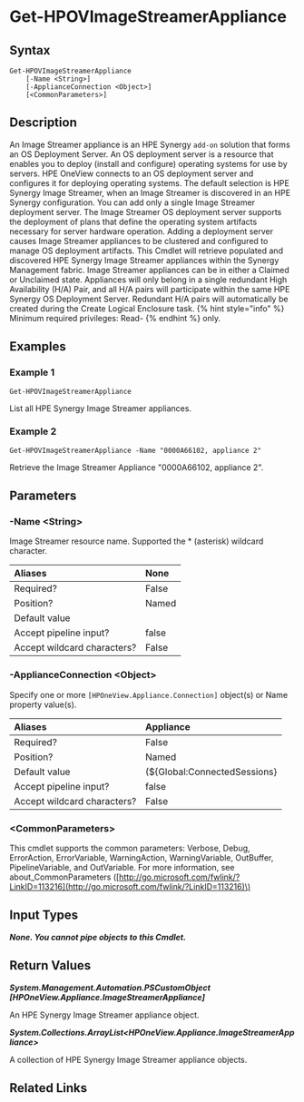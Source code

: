 ﻿---
description: Retrieve HPE Synergy Image Streamer appliances.
---

# Get-HPOVImageStreamerAppliance

## Syntax

```text
Get-HPOVImageStreamerAppliance
    [-Name <String>]
    [-ApplianceConnection <Object>]
    [<CommonParameters>]
```

## Description

An Image Streamer appliance is an HPE Synergy `add-on` solution that forms an OS Deployment Server.  An OS deployment server is a resource that enables you to deploy (install and configure) operating systems for use by servers. HPE OneView connects to an OS deployment server and configures it for deploying operating systems.
The default selection is HPE Synergy Image Streamer, when an Image Streamer is discovered in an HPE Synergy configuration.  You can add only a single Image Streamer deployment server. The Image Streamer OS deployment server supports the deployment of plans that define the operating system artifacts necessary for server hardware operation.
Adding a deployment server causes Image Streamer appliances to be clustered and configured to manage OS deployment artifacts.
This Cmdlet will retrieve populated and discovered HPE Synergy Image Streamer appliances within the Synergy Management fabric. Image Streamer appliances can be in either a Claimed or Unclaimed state. Appliances will only belong in a single redundant High Availability (H/A) Pair, and all H/A pairs will participate within the same HPE Synergy OS Deployment Server. Redundant H/A pairs will automatically be created during the Create Logical Enclosure task.
{% hint style="info" %}
Minimum required privileges: Read-
{% endhint %}
only.
## Examples

###  Example 1 

```text
Get-HPOVImageStreamerAppliance
```

List all HPE Synergy Image Streamer appliances.

###  Example 2 

```text
Get-HPOVImageStreamerAppliance -Name "0000A66102, appliance 2"
```

Retrieve the Image Streamer Appliance "0000A66102, appliance 2".

## Parameters

### -Name &lt;String&gt;

Image Streamer resource name.  Supported the * (asterisk) wildcard character.

| Aliases | None |
| :--- | :--- |
| Required? | False |
| Position? | Named |
| Default value |  |
| Accept pipeline input? | false |
| Accept wildcard characters? | False |

### -ApplianceConnection &lt;Object&gt;

Specify one or more `[HPOneView.Appliance.Connection]` object(s) or Name property value(s).

| Aliases | Appliance |
| :--- | :--- |
| Required? | False |
| Position? | Named |
| Default value | (${Global:ConnectedSessions} | ? Default) |
| Accept pipeline input? | false |
| Accept wildcard characters? | False |

### &lt;CommonParameters&gt;

This cmdlet supports the common parameters: Verbose, Debug, ErrorAction, ErrorVariable, WarningAction, WarningVariable, OutBuffer, PipelineVariable, and OutVariable. For more information, see about\_CommonParameters \([http://go.microsoft.com/fwlink/?LinkID=113216](http://go.microsoft.com/fwlink/?LinkID=113216)\)

## Input Types

_**None.  You cannot pipe objects to this Cmdlet.**_

## Return Values

_**System.Management.Automation.PSCustomObject [HPOneView.Appliance.ImageStreamerAppliance]**_

An HPE Synergy Image Streamer appliance object.

_**System.Collections.ArrayList<HPOneView.Appliance.ImageStreamerAppliance>**_

A collection of HPE Synergy Image Streamer appliance objects.

## Related Links

